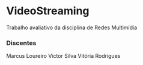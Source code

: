# VideoStreaming

Trabalho avaliativo da disciplina de Redes Multimídia

### Discentes

Marcus Loureiro
Victor Silva
Vitória Rodrigues